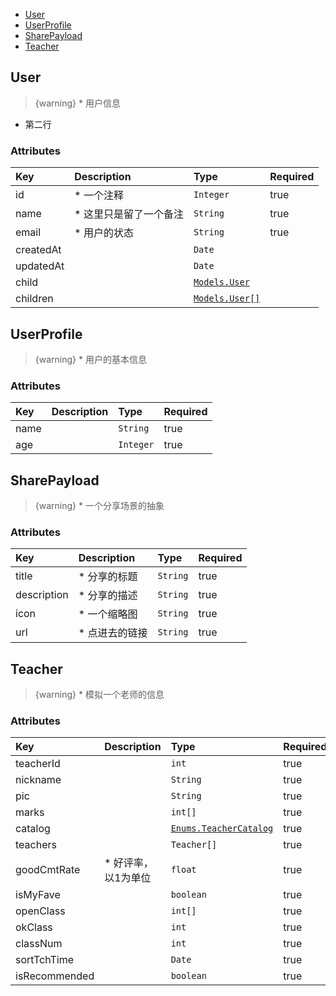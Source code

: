   - [User](#User)
  - [UserProfile](#UserProfile)
  - [SharePayload](#SharePayload)
  - [Teacher](#Teacher)

<a name="User"></a>
## User

> {warning} * 用户信息
* 第二行

### Attributes
|Key|Description|Type|Required|
|:-|:-|:-|:-|
|id |* 一个注释|`Integer`|true|
|name |* 这里只是留了一个备注|`String`|true|
|email |* 用户的状态|`String`|true|
|createdAt | |`Date`| |
|updatedAt | |`Date`| |
|child | |[`Models.User`](/docs/{{version}}/generated/models#User)| |
|children | |[`Models.User[]`](/docs/{{version}}/generated/models#User)| |

<a name="UserProfile"></a>
## UserProfile

> {warning} * 用户的基本信息

### Attributes
|Key|Description|Type|Required|
|:-|:-|:-|:-|
|name | |`String`|true|
|age | |`Integer`|true|

<a name="SharePayload"></a>
## SharePayload

> {warning} * 一个分享场景的抽象

### Attributes
|Key|Description|Type|Required|
|:-|:-|:-|:-|
|title |* 分享的标题|`String`|true|
|description |* 分享的描述|`String`|true|
|icon |* 一个缩略图|`String`|true|
|url |* 点进去的链接|`String`|true|

<a name="Teacher"></a>
## Teacher

> {warning} * 模拟一个老师的信息

### Attributes
|Key|Description|Type|Required|
|:-|:-|:-|:-|
|teacherId | |`int`|true|
|nickname | |`String`|true|
|pic | |`String`|true|
|marks | |`int[]`|true|
|catalog | |[`Enums.TeacherCatalog`](/docs/{{version}}/generated/enums#TeacherCatalog)|true|
|teachers | |`Teacher[]`|true|
|goodCmtRate |* 好评率，以1为单位|`float`|true|
|isMyFave | |`boolean`|true|
|openClass | |`int[]`|true|
|okClass | |`int`|true|
|classNum | |`int`|true|
|sortTchTime | |`Date`|true|
|isRecommended | |`boolean`|true|

